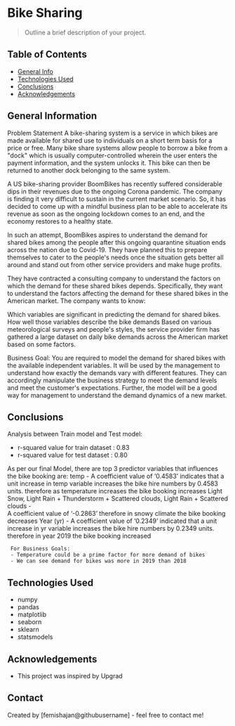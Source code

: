 # Bike Sharing
> Outline a brief description of your project.


## Table of Contents
* [General Info](#general-information)
* [Technologies Used](#technologies-used)
* [Conclusions](#conclusions)
* [Acknowledgements](#acknowledgements)

<!-- You can include any other section that is pertinent to your problem -->

## General Information
Problem Statement
A bike-sharing system is a service in which bikes are made available for shared use to individuals on a short term basis for a price or free. Many bike share systems allow people to borrow a bike from a "dock" which is usually computer-controlled wherein the user enters the payment information, and the system unlocks it. This bike can then be returned to another dock belonging to the same system.


A US bike-sharing provider BoomBikes has recently suffered considerable dips in their revenues due to the ongoing Corona pandemic. The company is finding it very difficult to sustain in the current market scenario. So, it has decided to come up with a mindful business plan to be able to accelerate its revenue as soon as the ongoing lockdown comes to an end, and the economy restores to a healthy state.

In such an attempt, BoomBikes aspires to understand the demand for shared bikes among the people after this ongoing quarantine situation ends across the nation due to Covid-19. They have planned this to prepare themselves to cater to the people's needs once the situation gets better all around and stand out from other service providers and make huge profits.


They have contracted a consulting company to understand the factors on which the demand for these shared bikes depends. Specifically, they want to understand the factors affecting the demand for these shared bikes in the American market. The company wants to know:

Which variables are significant in predicting the demand for shared bikes.
How well those variables describe the bike demands
Based on various meteorological surveys and people's styles, the service provider firm has gathered a large dataset on daily bike demands across the American market based on some factors. 


Business Goal:
You are required to model the demand for shared bikes with the available independent variables. It will be used by the management to understand how exactly the demands vary with different features. They can accordingly manipulate the business strategy to meet the demand levels and meet the customer's expectations. Further, the model will be a good way for management to understand the demand dynamics of a new market. 



## Conclusions

Analysis between Train model and Test model:
 - r-squared value for train dataset : 0.83
 - r-squared value for test dataset : 0.80

As per our final Model, there are top 3 predictor variables that influences the bike booking are:
    temp - 
            A coefficient value of ‘0.4583’ 
            indicates that a unit increase in temp variable increases the bike hire numbers by 0.4583 units.
            therefore as temperature increases the bike booking increases
     Light Snow, Light Rain + Thunderstorm + Scattered clouds, Light Rain + Scattered clouds -  
             A coefficient value of ‘-0.2863’
             therefore in snowy climate the bike booking decreases
     Year (yr) - 
             A coefficient value of ‘0.2349’ indicated that a unit increase in yr variable increases
             the bike hire numbers by 0.2349   units. 
             therefore in year 2019 the bike booking increased
    
     For Business Goals:
     - Temperature could be a prime factor for more demand of bikes
     - We can see demand for bikes was more in 2019 than 2018
    


## Technologies Used
- numpy
- pandas
- matplotlib
- seaborn
- sklearn
- statsmodels


## Acknowledgements
- This project was inspired by Upgrad


## Contact
Created by [femishajan@githubusername] - feel free to contact me!

